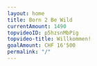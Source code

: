 ```yaml
---
layout: home
title: Born 2 Be Wild
currentAmount: 1490
topvideoID: p5hzsnMbPig
topvideo-title: Willkommen!
goalAmount: CHF 16'500
permalink: "/"
---
```

